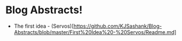 # Blog Abstracts!
* The first idea - (Servos)[https://github.com/KJSashank/Blog-Abstracts/blob/master/First%20Idea%20-%20Servos/Readme.md]
